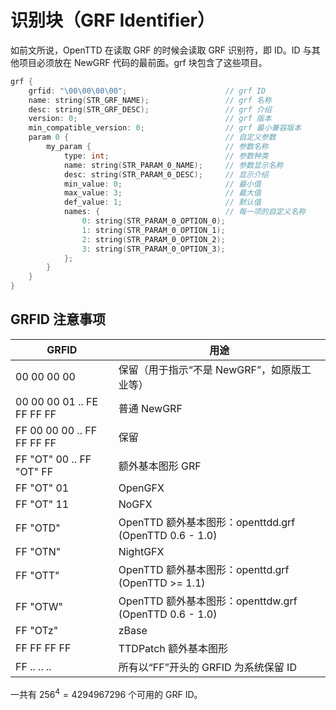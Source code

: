 # 识别块（GRF Identifier）

如前文所说，OpenTTD 在读取 GRF 的时候会读取 GRF 识别符，即 ID。ID 与其他项目必须放在 NewGRF 代码的最前面。grf 块包含了这些项目。

```cpp
grf {
    grfid: "\00\00\00\00";                      // grf ID
    name: string(STR_GRF_NAME);                 // grf 名称
    desc: string(STR_GRF_DESC);                 // grf 介绍
    version: 0;                                 // grf 版本
    min_compatible_version: 0;                  // grf 最小兼容版本
    param 0 {                                   // 自定义参数
        my_param {                              // 参数名称
            type: int;                          // 参数种类
            name: string(STR_PARAM_0_NAME);     // 参数显示名称
            desc: string(STR_PARAM_0_DESC);     // 显示介绍
            min_value: 0;                       // 最小值
            max_value: 3;                       // 最大值
            def_value: 1;                       // 默认值
            names: {                            // 每一项的自定义名称
                0: string(STR_PARAM_0_OPTION_0);
                1: string(STR_PARAM_0_OPTION_1);
                2: string(STR_PARAM_0_OPTION_2);
                3: string(STR_PARAM_0_OPTION_3);
            };
        }
    }
}
```

## GRFID 注意事项

| GRFID                      | 用途                                                  |
|----------------------------|-------------------------------------------------------|
| 00 00 00 00                | 保留（用于指示“不是 NewGRF”，如原版工业等）              |
| 00 00 00 01 .. FE FF FF FF | 普通 NewGRF                                           |
| FF 00 00 00 .. FF FF FF FF | 保留                                                  |
| FF "OT" 00 .. FF "OT" FF   | 额外基本图形 GRF                                      |
| FF "OT" 01                 | OpenGFX                                               |
| FF "OT" 11                 | NoGFX                                                 |
| FF "OTD"                   | OpenTTD 额外基本图形：openttdd.grf (OpenTTD 0.6 - 1.0) |
| FF "OTN"                   | NightGFX                                              |
| FF "OTT"                   | OpenTTD 额外基本图形：openttd.grf (OpenTTD >= 1.1)     |
| FF "OTW"                   | OpenTTD 额外基本图形：openttdw.grf (OpenTTD 0.6 - 1.0) |
| FF "OTz"                   | zBase                                                 |
| FF FF FF FF                | TTDPatch 额外基本图形                                 |
| FF .. .. ..                | 所有以“FF”开头的 GRFID 为系统保留 ID                  |

一共有 $256^4=4294967296$ 个可用的 GRF ID。
